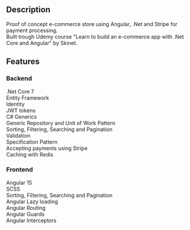 ## Description
Proof of concept e-commerce store using Angular, .Net and Stripe for payment processing. <br /> 
Built trough Udemy course "Learn to build an e-commerce app with .Net Core and Angular" by Skinet.

## Features

### Backend <br /> 
.Net Core 7 <br /> 
Entity Framework <br /> 
Identity <br /> 
JWT tokens <br /> 
C# Generics <br /> 
Generic Repository and Unit of Work Pattern <br /> 
Sorting, Filtering, Searching and Pagination <br /> 
Validation <br /> 
Specification Pattern <br /> 
Accepting payments using Stripe <br /> 
Caching with Redis <br /> 

### Frontend <br /> 
Angular 15 <br /> 
SCSS <br /> 
Sorting, Filtering, Searching and Pagination<br /> 
Angular Lazy loading <br /> 
Angular Routing <br /> 
Angular Guards <br /> 
Angular Interceptors <br /> 
